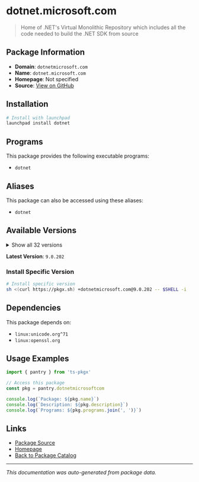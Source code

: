 # dotnet.microsoft.com

> Home of .NET's Virtual Monolithic Repository which includes all the code needed to build the .NET SDK from source

## Package Information

- **Domain**: `dotnetmicrosoft.com`
- **Name**: `dotnet.microsoft.com`
- **Homepage**: Not specified
- **Source**: [View on GitHub](https://github.com/pkgxdev/pantry/tree/main/projects/dotnet.microsoft.com/package.yml)

## Installation

```bash
# Install with launchpad
launchpad install dotnet
```

## Programs

This package provides the following executable programs:

- `dotnet`

## Aliases

This package can also be accessed using these aliases:

- `dotnet`

## Available Versions

<details>
<summary>Show all 32 versions</summary>

- `9.0.202`, `9.0.102`, `9.0.100`, `8.0.410`, `8.0.405`
- `8.0.403`, `8.0.402`, `8.0.401`, `8.0.313`, `8.0.308`
- `8.0.303`, `8.0.302`, `8.0.301`, `8.0.206`, `8.0.204`
- `8.0.203`, `8.0.112`, `8.0.107`, `8.0.106`, `8.0.104`
- `8.0.101`, `8.0.100`, `7.0.404`, `7.0.306`, `7.0.120`
- `6.0.424`, `6.0.423`, `6.0.422`, `6.0.417`, `6.0.132`
- `6.0.131`, `6.0.130`

</details>

**Latest Version**: `9.0.202`

### Install Specific Version

```bash
# Install specific version
sh <(curl https://pkgx.sh) +dotnetmicrosoft.com@9.0.202 -- $SHELL -i
```

## Dependencies

This package depends on:

- `linux:unicode.org^71`
- `linux:openssl.org`

## Usage Examples

```typescript
import { pantry } from 'ts-pkgx'

// Access this package
const pkg = pantry.dotnetmicrosoftcom

console.log(`Package: ${pkg.name}`)
console.log(`Description: ${pkg.description}`)
console.log(`Programs: ${pkg.programs.join(', ')}`)
```

## Links

- [Package Source](https://github.com/pkgxdev/pantry/tree/main/projects/dotnet.microsoft.com/package.yml)
- [Homepage](#)
- [Back to Package Catalog](../package-catalog.md)

---

*This documentation was auto-generated from package data.*

